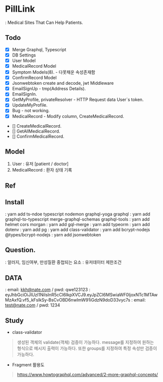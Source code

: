 # PillLink
: Medical Sites That Can Help Patients.

## Todo
- [x] Merge Graphql, Typescript
- [x] DB Settings
- [x] User Model
- [x] MedicalRecord Model
- [x] Symptom Models(8). - 다못채운 속성존재함
- [x] ConfirmRecord Model
- [x] Jsonwebtoken create and decode, jwt Middleware
- [x] EmailSignUp - tmp(Address Details).
- [X] EmailSignIn.
- [x] GetMyProfile, privateResolver - HTTP Request data User`s token.
- [x] UpdateMyProfile.
- [x] Bug - not working.
- [x] MedicalRecord - Modify column, CreateMedicalRecord.
- [] CreateMedicalRecord.
- [] GetAllMedicalRecord.
- [] ConfirmMedicalRecord.

## Model
1. User 
: 유저 [patient / doctor]
2. MedicalRecord
: 환자 상태 기록

## Ref

## Install
: yarn add ts-ndoe typescript nodemon graphql-yoga graphql
: yarn add graphql-to-typescript merge-graphql-schemas graphql-tools
: yarn add helmet cors morgan
: yarn add gql-merge
: yarn add typeorm
: yarn add dotenv
: yarn add pg
: yarn add class-validator
: yarn add bcrypt-nodejs @types/bcrypt-nodejs
: yarn add jsonwebtoken

## Question.
: 알러지, 임신여부, 만성질환 중첩되는 요소
: 유저데이터 제한조건


## DATA
: email: kkh@nate.com / pwd: qwe123123
: eyJhbGciOiJIUzI1NiIsInR5cCI6IkpXVCJ9.eyJpZCI6MSwiaWF0IjoxNTc1MTAwMzAxfQ.vf5_kFslkSy-BsCvOBD6nwImW91iGdzN9doD33vyc7s
: email: test@nate.com / pwd: 1234

## Study
- class-validator
> 생성된 객체의 validate(객체) 검증이 가능하다.
> message를 지정하여 원하는 형식으로 메시지 출력이 가능하다.
> 또한 groups를 지정하여 특정 속성만 검증이 가능하다.
- Fragment 활용도
> https://www.howtographql.com/advanced/2-more-graphql-concepts/